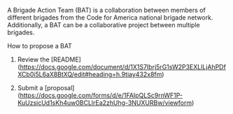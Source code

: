 A Brigade Action Team (BAT) is a collaboration between members of different brigades from the Code for America national brigade network.
Additionally, a BAT can be a collaborative project between multiple brigades.

How to propose a BAT

1) Review the [README] (https://docs.google.com/document/d/1X1S7Ibrj5rG1sW2P3EXLlLjAhPDfXCb0i5L6aX8BtXQ/edit#heading=h.9tiay432x8fm)

2) Submit a [proposal] (https://docs.google.com/forms/d/e/1FAIpQLSc9rnWF1P-KuUzsicUd1sKh4uw0BCLlrEa2zhUhg-3NUXURBw/viewform)
